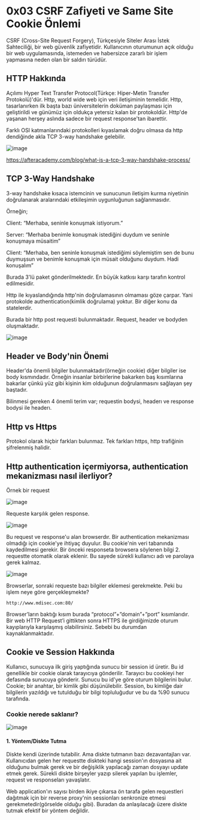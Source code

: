 # **0x03 CSRF Zafiyeti ve Same Site Cookie Önlemi**

CSRF (Cross-Site Request Forgery), Türkçesiyle Siteler Arası İstek Sahteciliği, bir web güvenlik zafiyetidir. Kullanıcının oturumunun açık olduğu bir web uygulamasında,
istemeden ve habersizce zararlı bir işlem yapmasına neden olan bir saldırı türüdür.

## **HTTP Hakkında**

Açılımı Hyper Text Transfer Protocol(Türkçe: Hiper-Metin Transfer Protokolü)'dür. Http, world wide web için veri iletişiminin temelidir. Http, tasarlanırken ilk başta bazı üniversitelerin doküman paylaşması için geliştirildi ve günümüz için oldukça yetersiz kalan bir protokoldür. Http'de yaşanan herşey aslında sadece bir request response'tan ibarettir. 

Farklı OSI katmanlarındaki protokolleri kıyaslamak doğru olmasa da http dendiğinde akla TCP 3-way handshake gelebilir.

![image](https://github.com/user-attachments/assets/9d855c7b-0c33-45e9-a58d-b08381b060ac)

https://afteracademy.com/blog/what-is-a-tcp-3-way-handshake-process/

## **TCP 3-Way Handshake**

3-way handshake kısaca istemcinin ve sunucunun iletişim kurma niyetinin doğrulanarak aralarındaki etkileşimin uygunluğunun sağlanmasıdır. 

Örneğin;

Client: “Merhaba, seninle konuşmak istiyorum.”

Server: “Merhaba benimle konuşmak istediğini duydum ve seninle konuşmaya müsaitim”

Client: “Merhaba, ben seninle konuşmak istediğimi söylemiştim sen de bunu duymuşsun ve benimle konuşmak için müsait olduğunu duydum. Hadi konuşalım”

Burada 3'lü paket gönderilmektedir. En büyük katkısı karşı tarafın kontrol edilmesidir.

Http ile kıyaslandığında http'nin doğrulamasının olmaması göze çarpar. Yani protokolde authentication(kimlik doğrulama) yoktur. Bir diğer konu da statelerdir.

Burada bir http post requesti bulunmaktadır. Request, header ve bodyden oluşmaktadır.

![image](https://github.com/user-attachments/assets/dbb65000-ed73-4889-8049-97cc94550e31)

## **Header ve Body'nin Önemi**

Header'da önemli bilgiler bulunmaktadır(örneğin cookie) diğer bilgiler ise body kısmındadır. Örneğin insanlar birbirlerine bakarken baş kısımlarına bakarlar çünkü yüz gibi kişinin kim olduğunun doğrulanmasını sağlayan şey baştadır. 

Bilinmesi gereken 4 önemli terim var; requestin bodysi, headerı ve response bodysi ile headerı.

## **Http vs Https**

Protokol olarak hiçbir farkları bulunmaz. Tek farkları https, http trafiğinin şifrelenmiş halidir.

## **Http authentication içermiyorsa, authentication mekanizması nasıl ilerliyor?**

Örnek bir request

![image](https://github.com/user-attachments/assets/569d58bf-a1ef-4355-952f-2e7ad72d134f)

Requeste karşılık gelen response.

![image](https://github.com/user-attachments/assets/c00818f3-5f02-4411-9599-3b75540a283b)

Bu request ve response'u alan browserdır. Bir authentication mekanizması olmadığı için cookie'ye ihtiyaç duyulur. Bu cookie'nin veri tabanında kaydedilmesi gerekir. Bir önceki responseta browsera söylenen bilgi 2. requestte otomatik olarak eklenir. Bu sayede sürekli kullanıcı adı ve parolaya gerek kalmaz.

![image](https://github.com/user-attachments/assets/167cd386-a51b-4ef1-9b5a-8035db9580f8)

Browserlar, sonraki requeste bazı bilgiler eklemesi gerekmekte. Peki bu işlem neye göre gerçekleşmekte? 

```
http://www.mdisec.com:80/
```

Browser’ların baktığı kısım burada “protocol”+”domain”+”port” kısımlarıdır. Bir web HTTP Request’i gittikten sonra HTTPS ile girdiğimizde oturum kayıplarıyla karşılaşmış olabilirsiniz. Sebebi bu durumdan kaynaklanmaktadır.

## **Cookie ve Session Hakkında**

Kullanıcı, sunucuya ilk giriş yaptığında sunucu bir session id üretir. Bu id genellikle bir cookie olarak tarayıcıya gönderilir. Tarayıcı bu cookieyi her defasında sunucuya gönderir. Sunucu bu id'ye göre oturum bilgilerini bulur. Cookie; bir anahtar, bir kimlik gibi düşünülebilir. Session, bu kimliğe dair bilgilerin yazıldığı ve tutulduğu bir bilgi topluluğudur ve bu da %90 sunucu tarafında.

### **Cookie nerede saklanır?**

![image](https://github.com/user-attachments/assets/767af416-f537-4fc4-b8d3-3d5c58c2fed6)

#### **1. Yöntem/Diskte Tutma**

Diskte kendi üzerinde tutabilir. Ama diskte tutmanın bazı dezavantajları var. Kullanıcıdan gelen her requestte diskteki hangi session'ın dosyasına ait olduğunu bulmak gerek ve bir değişiklik yapılacağı zaman dosyayı update etmek gerek. Sürekli diskte birşeyler yazıp silerek yapılan bu işlemler, request ve responseları yavaşlatır. 

Web application'ın sayısı birden ikiye çıkarsa ön tarafa gelen requestleri dağıtmak için bir reverse proxy'nin sessionları senkronize etmesi gerekmetedir(görselde olduğu gibi). Buradan da anlaşılacağı üzere diskte tutmak efektif bir yöntem değildir.
